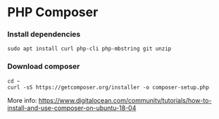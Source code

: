 # PHP Composer

### Install dependencies
```
sudo apt install curl php-cli php-mbstring git unzip
```

### Download composer
```
cd ~
curl -sS https://getcomposer.org/installer -o composer-setup.php
```

More info:
https://www.digitalocean.com/community/tutorials/how-to-install-and-use-composer-on-ubuntu-18-04